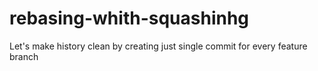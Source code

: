 # rebasing-whith-squashinhg
Let's make history clean by creating just single commit for every feature branch
